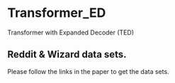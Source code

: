 # Transformer_ED
Transformer with Expanded Decoder (TED)

## Reddit & Wizard data sets.

Please follow the links in the paper to get the data sets.


